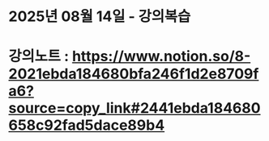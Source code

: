 # 2025년 08월 14일 - 강의복습

# 강의노트 : https://www.notion.so/8-2021ebda184680bfa246f1d2e8709fa6?source=copy_link#2441ebda184680658c92fad5dace89b4
